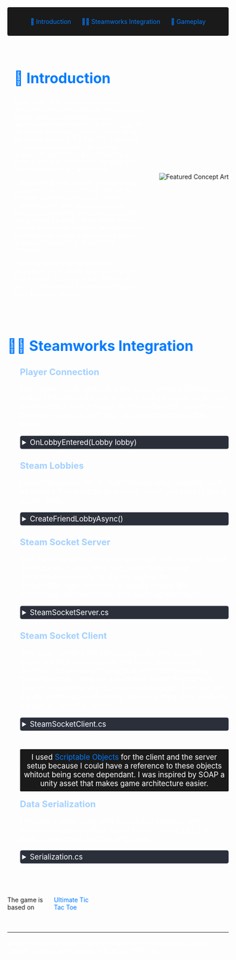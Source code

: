 <!-- Summary Section with Navigation -->

<div style="background:rgb(26, 26, 26); padding: 1.5rem; margin-bottom: 2rem; border-radius: 4px; text-align: center;">
<a href="#introduction" style="color: #007bff; text-decoration: none; margin: 0 10px;">🌟 Introduction</a>
<a href="#steam" style="color: #007bff; text-decoration: none; margin: 0 10px;">👨‍💻 Steamworks Integration</a>
<a href="#game" style="color: #007bff; text-decoration: none; margin: 0 10px;">👾 Gameplay </a>
</div>

<!-- Main Content with Anchor -->
<div id="introduction" style="display: flex; align-items: center; margin: 2rem 0;">
    <div style="flex: 1; padding: 0 15px; color: #fff;">
        <h2 style="font-size: 2rem; color: #007bff;">🌟 Introduction</h2>
        <p>
            Quantictactoe is a personal project I developed after completing an intensive one-month class on multiplayer game development (learn more about this class in the Space Multiplayer project). Inspired by the classic game of Tic-Tac-Toe, I aimed to create a more complex and strategic multiplayer experience by introducing a layered 3x3 grid system and integrating it with Steamworks for online play.
        </p>
        <p>
            Using Unity Engine and C#, I implemented advanced features such as Steam lobby creation, socket-based server-client communication, and data serialization. Notably, I created my own custom netcode using Steam Datagram Relay (SDR) instead of relying on pre-built solutions like Netcode for GameObjects, which allowed me to gain a deeper understanding of low-level networking.
        </p>
        <p>
            This project not only solidified my understanding of multiplayer systems but also allowed me to explore a different API such as Steamworks (on previous projects I used Enet or winsock).
        </p>
    </div>
    <img src="https://media.discordapp.net/attachments/1347326761993769041/1347326784995332117/Design_sans_titre.jpg?ex=67cb6b59&is=67ca19d9&hm=4b9b0b6e22d35f62f34fd3b6bcd7c682e16f3db96664b8bdad40d8f5984bd3bf&=&format=webp&width=926&height=521" 
         alt="Featured Concept Art" 
         style="margin-left: 12px;">
</div>


<!-- Main Content with Anchor -->
<div id="steam" style="display: flex; align-items: center; margin: 2rem 0;">
    <div style="flex: 1; color: #fff;">
        <h2 style="font-size: 2rem; color: #007bff;">👨‍💻 Steamworks Integration</h2>
        <ul style="font-size: 120%;">
        <li style= "padding-bottom: 15px">
                <span style="color:rgb(164, 208, 255); font-weight: bold;  font-size: 120%">Player Connection</span>
                <p>
                    Each player when launching the game create a friends only lobby. Then when the player join a lobby it create or join the steam socket server based on who is the host. The host's SteamId is used as the "key" to connect to the socket server;
                </p>
                    <details style="margin: 10px 0; border: 1px solid #3d4450; border-radius: 4px;">
        <summary style="cursor: pointer; padding: 4px; background-color: #2a2f3a; color: #fff;">
            OnLobbyEntered(Lobby lobby)
        </summary>
        <div style="background-color: #1a1a1a; border-radius: 0 0 4px 4px;">
<div>

    private void OnLobbyEntered(Lobby lobby)
    {
        "Lobby Entered".Log();
        if (connectionManager != null)
        {
            connectionManager.Close();
        }

        if (socketManager != null)
        {
            socketManager.Close();
        }

        currentLobby = lobby;

        if (lobby.Owner.Id == SteamClient.SteamId)
        {
            socketManager = SteamNetworkingSockets.CreateRelaySocket(0, server);
            server.ResetPlayers();
        }
        connectionManager = SteamNetworkingSockets.ConnectRelay(lobby.Owner.Id, 0, client);
    }

</div>
                </details>
            </li>
            <li style= "padding-bottom: 15px">
                <span style="color:rgb(164, 208, 255); font-weight: bold;  font-size: 120%">Steam Lobbies</span>
                <p>
                    I used Facepunch API to make lobbies when needed, such as when a friend sends an invite or when you want to join a public lobby.
                </p>
                    <details style="margin: 10px 0; border: 1px solid #3d4450; border-radius: 4px;">
        <summary style="cursor: pointer; padding: 4px; background-color: #2a2f3a; color: #fff;">
            CreateFriendLobbyAsync()
        </summary>
        <div style="background-color: #1a1a1a; border-radius: 0 0 4px 4px;">
<div>

    public async void CreateFriendLobbyAsync()
    {
        try
        {
            var createLobbyResult = await SteamMatchmaking.CreateLobbyAsync(maxPlayer);
            if (createLobbyResult.HasValue)
            {
                currentLobby = createLobbyResult.Value;

                currentLobby.SetFriendsOnly();
                currentLobby.SetJoinable(true);
            }
            else
            {
                Debug.LogError("Failed to create lobby.");
            }
        }
        catch (System.Exception ex)
        {
            Debug.LogError($"Error creating lobby: {ex.Message}");
        }
    }

</div>
                </details>
            </li>
            <li style= "padding-bottom: 15px">
    <span style="color:rgb(164, 208, 255); font-weight: bold;  font-size: 120%">Steam Socket Server</span>
    <p>
        This class handles the server-side logic that manage player connections, player data, and game states using Steamworks networking. It implements the `ISocketManager` interface to handle events like connecting, disconnecting, and receiving messages.
    </p>
    <details style="margin: 10px 0; border: 1px solid #3d4450; border-radius: 4px;">
        <summary style="cursor: pointer; padding: 4px; background-color: #2a2f3a; color: #fff;">
            SteamSocketServer.cs
        </summary>
        <div style="background-color: #1a1a1a; border-radius: 0 0 4px 4px;">
<div>

    [CreateAssetMenu(fileName = "SteamSocketServer", menuName = "ScriptableObjects/SteamSocketServer", order = 1)]
    public class SteamSocketServer : ScriptableObject, ISocketManager
    {
        [SerializeField] float waitBeforeStart = 3f;
        static int globalPlayerCount = 0;
        Awaitable waitBegin = null;

        static Dictionary&lt;Connection, PlayerData&gt; players = new();

        public void ResetPlayers()
        {
            players.Clear();
        }

        public void OnConnecting(Connection connection, ConnectionInfo info)
        {
            connection.Accept();
            "Client Try To Connect".Log();
        }

        public void OnConnected(Connection connection, ConnectionInfo info)
        {
            "Client is Connected".Log();

            PlayerData playerData = new PlayerData();
            playerData.connection = connection;
            playerData.steamId = info.Identity.SteamId;
            playerData.playerNum = globalPlayerCount;
            players.Add(connection, playerData);
            globalPlayerCount++;

            if (players.Count != SteamManager.instance.maxPlayer) return;

            globalPlayerCount = 0;
            bigGrid = new();
            bigGrid.Clear();
            for (int i = 0; i < 9; i++)
            {
                bigGrid.Add(new SmallGrid());
            }
            waitForAllType = true;

            foreach (var player in players.Keys)
            {
                PacketBuilder.SendPacket(new LoadScene(2), player, SendType.Reliable);
            }
        }

        public void OnDisconnected(Connection connection, ConnectionInfo info)
        {
            connection.Close();
            "Client Disconnected".Log();
        }

        public void OnMessage(Connection connection, NetIdentity identity, IntPtr data, int size, long messageNum, long recvTime, int channel)
        {
            "Server Receive Packet".Log();
            byte[] byteArray = new byte[size];
            Marshal.Copy(data, byteArray, 0, size);
            int offset = 0;
            Opcode opcode = (Opcode)Serialization.DeserializeU16(byteArray, ref offset);
            switch (opcode)
            {
                case Opcode.Message:
                    {
                        MessagePacket packet = MessagePacket.Deserialize<MessagePacket>(byteArray, ref offset);
                        packet.messsage.Log();
                        break;
                    }
                case Opcode.Ready:
                    {
                        if (players.TryGetValue(connection, out PlayerData player))
                        {
                            player.isReady = true;
                            foreach (var playerConnection in players.Keys)
                            {
                                PacketBuilder.SendPacket(new Ready(player.playerNum), playerConnection, SendType.Reliable);
                            }
                        }
                        CheckToStart();
                        break;
                    }
                case Opcode.CancelReady:
                    {
                        if (players.TryGetValue(connection, out PlayerData player))
                        {
                            player.isReady = false;
                            foreach (var playerConnection in players.Keys)
                            {
                                PacketBuilder.SendPacket(new CancelReady(player.playerNum), playerConnection, SendType.Reliable);
                            }
                            CheckToStart();
                        }
                        break;
                    }
                case Opcode.Play:
                    {
                        if (players.TryGetValue(connection, out PlayerData player))
                        {
                            PlayClient playTurnPacket = PlayClient.Deserialize&lt;PlayClient&gt;(byteArray, ref offset);
                            HandleTurnPakcet(player, playTurnPacket.pos, playTurnPacket.bigPos);
                        }
                        break;
                    }
            }
        }
    }
</div>
        </div>
    </details>
</li>
<li style= "padding-bottom: 15px">
    <span style="color:rgb(164, 208, 255); font-weight: bold;  font-size: 120%">Steam Socket Client</span>
    <p>
        This class handles the client-side logic that send the player's inputs to the server and listen to the server packets. The server's message is send to the reacting GameObject by using C# events that sends the packets data. It implements the `IConnectionManager` interface to handle events like connecting, disconnecting, and receiving messages from the server.
    </p>
    <details style="margin: 10px 0; border: 1px solid #3d4450; border-radius: 4px;">
        <summary style="cursor: pointer; padding: 4px; background-color: #2a2f3a; color: #fff;">
            SteamSocketClient.cs
        </summary>
        <div style="background-color: #1a1a1a; border-radius: 0 0 4px 4px;">
<div>

    [CreateAssetMenu(fileName = "SteamSocketClient", menuName = "ScriptableObjects/SteamSocketClient", order = 1)]
    public class SteamSocketClient : ScriptableObject, IConnectionManager
    {
        public int firstTurn = -1;
        public int playerNum = 0;

        public event Action<int, int, int> playTurn;
        public event Action activateAll;
        public event Action<int> activateSpecified;
        public event Action<int, int> smallWin;
        public event Action<int, float,float> timeUpdate;

        public void OnConnected(ConnectionInfo info)
        {

        }

        public void OnConnecting(ConnectionInfo info)
        {

        }

        public void OnDisconnected(ConnectionInfo info)
        {

        }

        public void OnMessage(IntPtr data, int size, long messageNum, long recvTime, int channel)
        {
            byte[] byteArray = new byte[size];
            Marshal.Copy(data, byteArray, 0, size);
            int offset = 0;
            Opcode opcode = (Opcode)Serialization.DeserializeU16(byteArray, ref offset);
            switch (opcode)
            {
                case Opcode.Message:
                    MessagePacket messagePacket = MessagePacket.Deserialize<MessagePacket>(byteArray, ref offset);
                    messagePacket.messsage.Log();
                    break;
                case Opcode.LoadScene:
                    LoadScene loadScenepacket = LoadScene.Deserialize<LoadScene>(byteArray, ref offset);
                    SceneManager.LoadScene(loadScenepacket.scene);
                    break;
                case Opcode.Ready:
                    Ready readypacket = Ready.Deserialize<Ready>(byteArray, ref offset);
                    SteamManager.instance.Ready(readypacket.playerNum);
                    break;
                case Opcode.CancelReady:
                    CancelReady cancelReadypacket = CancelReady.Deserialize<CancelReady>(byteArray, ref offset);
                    SteamManager.instance.CancelReady(cancelReadypacket.playerNum);
                    break;
                case Opcode.InitGame:
                    InitGame initGame = InitGame.Deserialize<InitGame>(byteArray, ref offset);
                    firstTurn = initGame.firstTurn;
                    playerNum = initGame.playerNum;
                    SceneManager.LoadScene(1);
                    break;
                case Opcode.PlayTurn:
                    PlayTurn playTurnPacket = PlayTurn.Deserialize<PlayTurn>(byteArray, ref offset);
                    playTurn?.Invoke(playTurnPacket.playerNum, playTurnPacket.posBig, playTurnPacket.posSmall);
                    timeUpdate?.Invoke(playTurnPacket.playerNum,playTurnPacket.time0,playTurnPacket.time1);
                    break;
                case Opcode.ActivateAll:
                    activateAll?.Invoke();
                    break;
                case Opcode.ActivateSpe:
                    ActivateSpecified activateSpecifiedPacket = ActivateSpecified.Deserialize<ActivateSpecified>(byteArray, ref offset);
                    activateSpecified?.Invoke(activateSpecifiedPacket.pos);
                    break;
                case Opcode.SmallWin:
                    SmallWin smallWinPacket = SmallWin.Deserialize<SmallWin>(byteArray, ref offset);
                    smallWin?.Invoke(smallWinPacket.bigPos, smallWinPacket.playerNum);
                    break;


            }
        }
    }
</div>
        </div>
    </details>
</li>

<p style="background:rgb(26, 26, 26); padding: 0.5rem; margin-bottom: 1rem; border-radius: 2px; text-align: center;" >
        I used <span style="color: #007bff"> Scriptable Objects</span> for the client and the server setup because I could have a reference to these objects whitout being scene dependant. I was inspired by SOAP a unity asset that makes game architecture easier.
    </p>
            <li style= "padding-bottom: 15px">
                <span style="color:rgb(164, 208, 255); font-weight: bold; font-size: 120%">Data Serialization</span>
                <p>
                    I created a static class with functiun to serialize and deserialize types such as bytes, ushort, short, uint, int, float, Quaternions, Vectors and Color.
                </p>
                    <details style="margin: 10px 0; border: 1px solid #3d4450; border-radius: 4px;">
        <summary style="cursor: pointer; padding: 4px; background-color: #2a2f3a; color: #fff;">
            Serialization.cs
        </summary>
        <div style="background-color: #1a1a1a; border-radius: 0 0 4px 4px;">
<div>

    public static class Serialization
    {
        public static void SerializeColor(List<byte> byteArray, Color value)
        {
            SerializeU8(byteArray, (byte)(value.r));
            SerializeU8(byteArray, (byte)(value.g));
            SerializeU8(byteArray, (byte)(value.b));
            SerializeU8(byteArray, (byte)(value.a));
        }

        public static Color DeserializeColor(byte[] byteArray, ref int offset)
        {
            byte r = DeserializeU8(byteArray, ref offset);
            byte g = DeserializeU8(byteArray, ref offset);
            byte b = DeserializeU8(byteArray, ref offset);
            byte a = DeserializeU8(byteArray, ref offset);

            return new Color(r, g, b, a);
        }

        public static void SerializeVector3(List<byte> byteArray, Vector3 value)
        {
            SerializeF32(byteArray, value.x);
            SerializeF32(byteArray, value.y);
            SerializeF32(byteArray, value.z);
        }

        public static Vector3 DeserializeVector3(byte[] byteArray, ref int offset)
        {
            Vector3 result;
            result.x = DeserializeF32(byteArray, ref offset);
            result.y = DeserializeF32(byteArray, ref offset);
            result.z = DeserializeF32(byteArray, ref offset);
            return result;
        }

        public static void SerializeVector2(List<byte> byteArray, Vector2 value)
        {
            SerializeF32(byteArray, value.x);
            SerializeF32(byteArray, value.y);
        }

        public static Vector2 DeserializeVector2(byte[] byteArray, ref int offset)
        {
            Vector2 result;
            result.x = DeserializeF32(byteArray, ref offset);
            result.y = DeserializeF32(byteArray, ref offset);
            return result;
        }

        public static void SerializeQuaternion(List<byte> byteArray, Quaternion value)
        {
            SerializeF32(byteArray, value.x);
            SerializeF32(byteArray, value.y);
            SerializeF32(byteArray, value.z);
            SerializeF32(byteArray, value.w);
        }

        public static Quaternion DeserializeQuaternion(byte[] byteArray, ref int offset)
        {
            Quaternion result;
            result.x = DeserializeF32(byteArray, ref offset);
            result.y = DeserializeF32(byteArray, ref offset);
            result.z = DeserializeF32(byteArray, ref offset);
            result.w = DeserializeF32(byteArray, ref offset);
            return result;
        }

        public static void SerializeF32(List<byte> byteArray, float value)
        {
            int intRepresentation = BitConverter.ToInt32(BitConverter.GetBytes(value), 0);
            SerializeI32(byteArray, intRepresentation);
        }

        public static float DeserializeF32(byte[] byteArray, ref int offset)
        {
            int intRepresentation = DeserializeI32(byteArray, ref offset);
            return BitConverter.ToSingle(BitConverter.GetBytes(intRepresentation), 0);
        }

        public static void SerializeI8(List<byte> byteArray, sbyte value)
        {
            SerializeU8(byteArray, (byte)value);
        }

        public static sbyte DeserializeI8(byte[] byteArray, ref int offset)
        {
            return (sbyte)DeserializeU8(byteArray, ref offset);
        }

        public static void SerializeI16(List<byte> byteArray, short value)
        {
            SerializeU16(byteArray, (ushort)value);
        }

        public static short DeserializeI16(byte[] byteArray, ref int offset)
        {
            short value = BitConverter.ToInt16(byteArray, offset);
            offset += sizeof(short);
            return IPAddress.NetworkToHostOrder(value);
        }

        public static void SerializeI32(List<byte> byteArray, int value)
        {
            SerializeU32(byteArray, (uint)value);
        }

        public static int DeserializeI32(byte[] byteArray, ref int offset)
        {
            int value = BitConverter.ToInt32(byteArray, offset);
            offset += sizeof(int);
            return IPAddress.NetworkToHostOrder(value);
        }

        public static void SerializeU8(List<byte> byteArray, byte value)
        {
            byteArray.Add(value);
        }

        public static byte DeserializeU8(byte[] byteArray, ref int offset)
        {
            byte value = byteArray[offset];
            offset += sizeof(byte);
            return value;
        }

        public static void SerializeU16(List<byte> byteArray, ushort value)
        {
            value = (ushort)IPAddress.HostToNetworkOrder((short)value);
            byteArray.AddRange(BitConverter.GetBytes(value));
        }

        public static ushort DeserializeU16(byte[] byteArray, ref int offset)
        {
            ushort value = BitConverter.ToUInt16(byteArray, offset);
            offset += sizeof(ushort);
            return (ushort)IPAddress.NetworkToHostOrder((short)value);
        }

        public static void SerializeU32(List<byte> byteArray, uint value)
        {
            value = (uint)IPAddress.HostToNetworkOrder((int)value);
            byteArray.AddRange(BitConverter.GetBytes(value));
        }

        public static uint DeserializeU32(byte[] byteArray, ref int offset)
        {
            uint value = BitConverter.ToUInt32(byteArray, offset);
            offset += sizeof(uint);
            return (uint)IPAddress.NetworkToHostOrder((int)value);
        }

        public static void SerializeString(List<byte> byteArray, string value)
        {
            SerializeU32(byteArray, (uint)value.Length);
            byteArray.AddRange(Encoding.UTF8.GetBytes(value));
        }

        public static string DeserializeString(byte[] byteArray, ref int offset)
        {
            uint length = DeserializeU32(byteArray, ref offset);
            string value = Encoding.UTF8.GetString(byteArray, offset, (int)length);
            offset += (int)length;
            return value;
        }
    }

</div>
                </details>
            </li>
        </ul>
    </div>
</div>



<!-- Video Gallery with Anchor -->
<div id="game" style="display: flex; align-items: center; margin: 2rem 0;">
    The game is based on <span href="https://en.wikipedia.org/wiki/Ultimate_tic-tac-toe" style="color:#007bff;">Ultimate Tic Tac Toe</span>
  <div style="flex: 1 1 48%; min-width: 300px; border-radius: 8px; overflow: hidden; background: rgb(26, 26, 26);">
  </div>
</div>
</div>

<!-- Footer -->
<div style="border-top: 1px solid rgb(26, 26, 26); margin-top: 3rem; padding-top: 1rem; color: #fff;">
⚠️ Note: Click any section title in the summary to jump directly to that content. Replace demo videos with actual MP4 files.
</div>